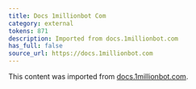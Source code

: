 ```yaml
---
title: Docs 1millionbot Com
category: external
tokens: 871
description: Imported from docs.1millionbot.com
has_full: false
source_url: https://docs.1millionbot.com
---
```


This content was imported from [docs.1millionbot.com](https://docs.1millionbot.com).
